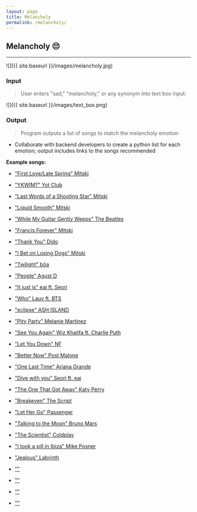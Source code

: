 ```yaml
---
layout: page
title: Melancholy
permalink: /melancholy/
---
```


## Melancholy 😔

---

![]({{ site.baseurl }}/images/melancholy.jpg)

### Input
> User enters "sad," "melancholy," or any synonym into text box input:

![]({{ site.baseurl }}/images/text_box.png)

### Output
> Program outputs a list of songs to match the melancholy emotion

- Collaborate with backend developers to create a python list for each emotion; output includes links to the songs recommended

**Example songs:**

- ["First Love/Late Spring" Mitski](https://www.youtube.com/watch?v=WCphVz0ZGns)
- ["YKWIM?" Yot Club](https://www.youtube.com/watch?v=dxKmowmETo4)
- ["Last Words of a Shooting Star" Mitski](https://www.youtube.com/watch?v=ssVf326Ox9g)
- ["Liquid Smooth" Mitski](https://www.youtube.com/watch?v=Bfurc6KcMwk)
- ["While My Guitar Gently Weeps" The Beatles](https://www.youtube.com/watch?v=VJDJs9dumZI)
- ["Francis Forever" Mitski](https://www.youtube.com/watch?v=UMJm_97QXHA)
- ["Thank You" Dido](https://www.youtube.com/watch?v=1TO48Cnl66w)
- ["I Bet on Losing Dogs" Mitski](https://www.youtube.com/watch?v=dQkZve4_B2A)
- ["Twilight" bôa](https://www.youtube.com/watch?v=wPAjvd0Co-Q)
- ["People" Agust D](https://open.spotify.com/track/4wDSEE082RPcnhXzPzFhCp?si=8cb8fe15bdef4deb)
- ["It just is" eaj ft. Seori](https://youtu.be/oBpaB2YzX8s)
- ["Who" Lauv ft. BTS](https://open.spotify.com/track/2qG81jL9UIP54uS8gYyP4k?si=fcf019f0bc2846b2)
- ["eclipse" ASH ISLAND](https://open.spotify.com/track/0f3qiBrjw9as43JI0IHjeV?si=22fe484e33c447bd)
- ["Pity Party" Melanie Martinez](https://open.spotify.com/track/3fo6DYGktjENCiagUeU9yH?si=cbe29b77723643b4)
- ["See You Again" Wiz Khalifa ft. Charlie Puth](https://open.spotify.com/track/2JzZzZUQj3Qff7wapcbKjc?si=c9ed547437834bde)
- ["Let You Down" NF](https://open.spotify.com/track/52okn5MNA47tk87PeZJLEL?si=ebd54774fbce48dc)
- ["Better Now" Post Malone](https://open.spotify.com/track/7dt6x5M1jzdTEt8oCbisTK?si=267bfd59bb1348dd)
- ["One Last Time" Ariana Grande](https://open.spotify.com/track/7xoUc6faLbCqZO6fQEYprd?si=12326eebe4c844e3)
- ["Dive with you" Seori ft. eaj](https://open.spotify.com/track/5RqwjQWDwxQ3HTkOfXTrS6?si=8fc3e59a43b34504)

- ["The One That Got Away" Katy Perry](https://www.youtube.com/watch?v=Ahha3Cqe_fk)
- ["Breakeven" The Script](https://www.youtube.com/watch?v=MzCLLHscMOw)
- ["Let Her Go" Passenger](https://www.youtube.com/watch?v=RBumgq5yVrA)
- ["Talking to the Moon" Bruno Mars](https://www.youtube.com/watch?v=hk9K032K7UM)
- ["The Scientist" Coldplay](https://www.youtube.com/watch?v=RB-RcX5DS5Av)
- ["I took a pill in Ibiza" Mike Posner](https://www.youtube.com/watch?v=41GZVVcxQps)
- ["Jealous" Labrinth](https://www.youtube.com/watch?v=50VWOBi0VFs)
- [""]()
- [""]()
- [""]()
- [""]()